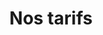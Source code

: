 ---
title: Nos tarifs
description: "Notre modèle économique a été réfléchi pour permettre aux établissements scolaires quelle que soit leur taille de se doter d’une solution complète. Payez un forfait annuel, mensuel ou à l’utilisateur selon votre budget. Choisissez un plan selon la taille de votre établissement et votre budget."
draft: false
plans:
- title: PLAN LIGHT
  subtitle: Petites écoles
  price: 000
  type: mois
  features:
    - 100 et 500 utilisateurs
    - Facturation additionnelle au-delà des 500 utilisateurs
  button:
    label: Découvrir l'offre
    link: "/contact"

- title: PLAN INTERMEDIATE
  subtitle: Établissements de taille moyenne
  price: 000
  type: mois
  recommended: true
  features:
    - 501 et 1000 utilisateurs
    - Facturation additionnelle au-delà des 1000 utilisateurs
  button:
    label: Découvrir l'offre
    link: "/contact"

- title: PLAN PREMIUM
  subtitle: Grands établissements
  price: 000
  type: mois
  features:
    - 1001 et 3000 utilisateurs
    - Facturation additionnelle au-delà des 3000 utilisateurs
  button:
    label: Découvrir l'offre
    link: "/contact"

call_to_action:
  title: Vous souhaitez une offre personnalisée ?
  content: Il est également possible de vous faire construire une offre sur mesure selon les besoins spécifiques de votre établissement. Dites-nous ce que vous cherchez, nos équipes se chargeront de vous conseiller au mieux afin de vous faire bénéficier d’une offre personnalisée.
  image: '/images/cta.png'
  button:
    enable: true
    label: "Contactez-nous"
    link: "/contact"
    
---